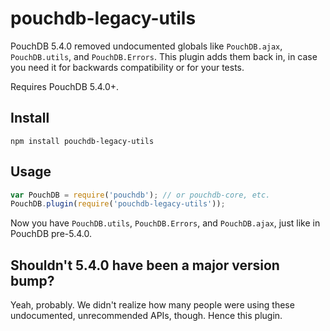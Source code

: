 pouchdb-legacy-utils
====

PouchDB 5.4.0 removed undocumented globals like `PouchDB.ajax`, `PouchDB.utils`, and `PouchDB.Errors`. This plugin adds them back in, in case you need it for backwards compatibility or for your tests.

Requires PouchDB 5.4.0+.

Install
---

    npm install pouchdb-legacy-utils

Usage
-----

```js
var PouchDB = require('pouchdb'); // or pouchdb-core, etc.
PouchDB.plugin(require('pouchdb-legacy-utils'));
```

Now you have `PouchDB.utils`, `PouchDB.Errors`, and `PouchDB.ajax`, just like in PouchDB pre-5.4.0.

Shouldn't 5.4.0 have been a major version bump?
----

Yeah, probably. We didn't realize how many people were using these undocumented, unrecommended APIs, though. Hence this plugin.